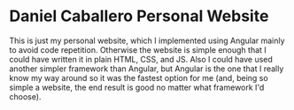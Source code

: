 # Daniel Caballero Personal Website

This is just my personal website, which I implemented using Angular mainly to avoid code repetition.
Otherwise the website is simple enough that I could have written it in plain HTML, CSS, and JS.
Also I could have used another simpler framework than Angular, but Angular is the one that I really know my way around so it was the fastest option for me (and, being so simple a website, the end result is good no matter what framework I'd choose).
